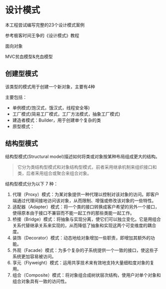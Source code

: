 # 设计模式

本工程尝试编写完整的23个设计模式案例

参考极客时间王争的《设计模式》教程

面向对象

MVC贫血模型&充血模型

## 创建型模式
该类型的模式用于创建一个新对象，主要有4种

主要包括：

- 单例模式(饱汉式，饿汉式，线程安全等)
- 工厂模式(简易工厂模式，工厂方法模式，抽象工厂模式)
- 建造者模式：Builder，用于创建单个复杂的类
- 原型模式：


## 结构型模式

结构型模式(Structural model)描述如何将类或对象按某种布局组成更大的结构。

> 它分为类结构型模式和对象结构型模式，前者采用继承机制来组织接口和类，后者釆用组合或聚合来组合对象。

结构型模式分为以下 7 种：
1. 代理（Proxy）模式：为某对象提供一种代理以控制对该对象的访问。即客户端通过代理间接地访问该对象，从而限制、增强或修改该对象的一些特性。
2. 适配器（Adapter）模式：将一个类的接口转换成客户希望的另外一个接口，使得原本由于接口不兼容而不能一起工作的那些类能一起工作。
3. 桥接（Bridge）模式：将抽象与实现分离，使它们可以独立变化。它是用组合关系代替继承关系来实现的，从而降低了抽象和实现这两个可变维度的耦合度。
4. 装饰（Decorator）模式：动态地给对象增加一些职责，即增加其额外的功能。
5. 外观（Facade）模式：为多个复杂的子系统提供一个一致的接口，使这些子系统更加容易被访问。
6. 享元（Flyweight）模式：运用共享技术来有效地支持大量细粒度对象的复用。
7. 组合（Composite）模式：将对象组合成树状层次结构，使用户对单个对象和组合对象具有一致的访问性。
